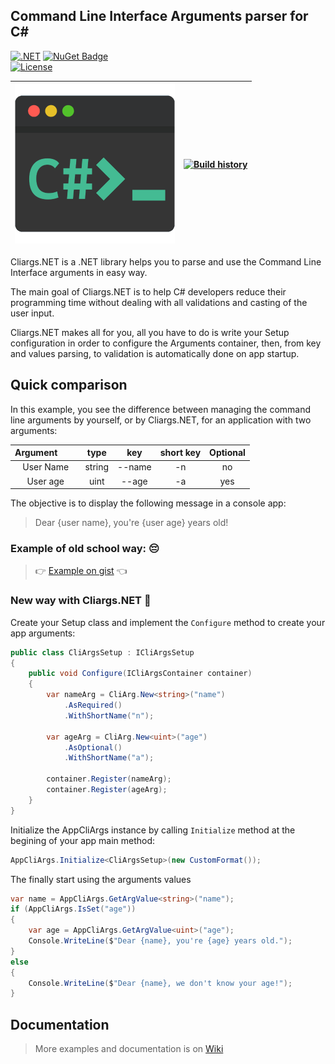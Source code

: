 ## Command Line Interface Arguments parser for C#

[![.NET](https://github.com/YounesCheikh/Cliargs.NET/actions/workflows/dotnet.yml/badge.svg?branch=main)](https://github.com/YounesCheikh/Cliargs.NET/actions/workflows/dotnet.yml) 
[![NuGet Badge](https://buildstats.info/nuget/Cliargs.NET)](https://www.nuget.org/packages/Cliargs.NET/)  
[![License](https://img.shields.io/badge/License-CC%20BY--NC--SA%204.0-yellowgreen)](https://creativecommons.org/licenses/by-nc-sa/4.0/) 


| ![image](https://raw.githubusercontent.com/YounesCheikh/Cliargs.NET/main/Cliargs.png) | [![Build history](https://buildstats.info/github/chart/younescheikh/Cliargs.NET)](https://buildstats.info/github/chart/younescheikh/Cliargs.NET) | 
| :---: | :---: | 

Cliargs.NET is a .NET library helps you to parse and use the Command Line Interface arguments in easy way. 

The main goal of Cliargs.NET is to help C# developers reduce their programming time without dealing with all validations and casting of the user input. 

Cliargs.NET makes all for you, all you have to do is write your Setup configuration in order to configure the Arguments container, then, from key and values parsing, to validation is automatically done on app startup. 

## Quick comparison 

In this example, you see the difference between managing the command line arguments by yourself, or by Cliargs.NET, for an application with two arguments:

| Argument &nbsp; &nbsp; &nbsp; &nbsp; | type | key | short key | Optional |
| :---: | :---: | :---: | :---: | :---: |
| User Name | string | --name | -n | no |
| User age | uint | --age | -a | yes |

The objective is to display the following message in a console app: 
> Dear {user name}, you're {user age} years old!


### Example of old school way: 😔

> 👉 [Example on gist](https://gist.github.com/YounesCheikh/c000e4a03ba7b545df1838b03e41474c) 👈

### New way with Cliargs.NET 🤩

Create your Setup class and implement the `Configure` method to create your app arguments: 

```csharp
public class CliArgsSetup : ICliArgsSetup
{
    public void Configure(ICliArgsContainer container)
    {
        var nameArg = CliArg.New<string>("name")
            .AsRequired()
            .WithShortName("n");

        var ageArg = CliArg.New<uint>("age")
            .AsOptional()
            .WithShortName("a");

        container.Register(nameArg);
        container.Register(ageArg);
    }
}
```

Initialize the AppCliArgs instance by calling `Initialize` method at the begining of your app main method: 

```csharp 
AppCliArgs.Initialize<CliArgsSetup>(new CustomFormat());
```

The finally start using the arguments values

```csharp 
var name = AppCliArgs.GetArgValue<string>("name");
if (AppCliArgs.IsSet("age"))
{
    var age = AppCliArgs.GetArgValue<uint>("age");
    Console.WriteLine($"Dear {name}, you're {age} years old.");
}
else
{
    Console.WriteLine($"Dear {name}, we don't know your age!");
}
```

## Documentation
> More examples and documentation is on [Wiki](https://github.com/YounesCheikh/Cliargs.NET/wiki)
